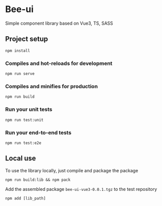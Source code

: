 # Bee-ui
Simple component library based on Vue3, TS, SASS

## Project setup
```
npm install
```

### Compiles and hot-reloads for development
```
npm run serve
```

### Compiles and minifies for production
```
npm run build
```

### Run your unit tests
```
npm run test:unit
```

### Run your end-to-end tests
```
npm run test:e2e
```


## Local use

To use the library locally, just compile and package the package

```
npm run build:lib && npm pack
```

Add the assembled package `bee-ui-vue3-0.0.1.tgz` to the test repository
```
npm add [lib_path]
```
